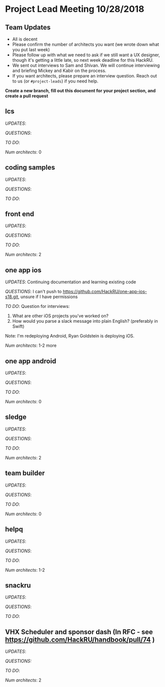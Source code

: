# Project Lead Meeting 10/28/2018
## Team Updates

- All is decent
- Please confirm the number of architects you want (we wrote down what you put last week)
- Please follow up with what we need to ask if we still want a UX designer, though it's getting a little late,
  so next week deadline for this HackRU.
- We sent out interviews to Sam and Shivan. We will continue interviewing and briefing Mickey and Kabir on the
  process.
- If you want architects, please prepare an interview question. Reach out to us (or `#project-leads`) if you need help.

**Create a new branch, fill out this document for your project section, and create a pull request**

## lcs

_UPDATES_:

_QUESTIONS_:

_TO DO_:

_Num architects_: 0

## coding samples

_UPDATES_:

_QUESTIONS_:

_TO DO_:

## front end

_UPDATES_:

_QUESTIONS_:

_TO DO_:

_Num architects_: 2

## one app ios

_UPDATES_: Continuing documentation and learning existing code

_QUESTIONS_: I can't push to https://github.com/HackRU/one-app-ios-s18.git, unsure if I have permissions

_TO DO_:
Question for interviews:
1. What are other iOS projects you've worked on?
2. How would you parse a slack message into plain English? (preferably in Swift)

Note: I'm redeploying Android, Ryan Goldstein is deploying iOS.

_Num architects_: 1-2 more

## one app android

_UPDATES_:

_QUESTIONS_:

_TO DO_:

_Num architects_: 0

## sledge

_UPDATES_:

_QUESTIONS_:

_TO DO_:

_Num architects_: 2

## team builder

_UPDATES_:

_QUESTIONS_:

_TO DO_:

_Num architects_: 0

## helpq

_UPDATES_:

_QUESTIONS_:

_TO DO_:

_Num architects_: 1-2

## snackru

_UPDATES_:

_QUESTIONS_:

_TO DO_:

## VHX Scheduler and sponsor dash (In RFC - see https://github.com/HackRU/handbook/pull/74 )

_UPDATES_:

_QUESTIONS:_

_TO DO_:

_Num architects_: 2

